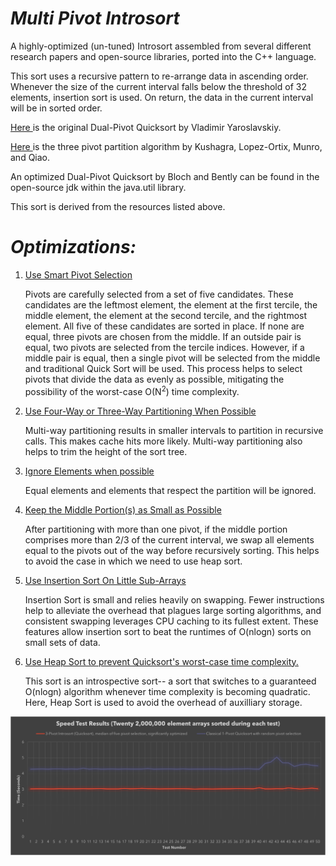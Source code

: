 # *Multi Pivot Introsort*
 
A highly-optimized (un-tuned) Introsort assembled from several different research papers and open-source libraries, ported into the C++ language.
         
<p>
          This sort uses a recursive pattern to re-arrange data
          in ascending order. Whenever the size of the current
          interval falls below the threshold of 32 elements,
          insertion sort is used. On return, the data in the
          current interval will be in sorted order.
          </p>
         
<p>
           <a href =
           "https://codeblab.com/wp-content/uploads/2009/09/DualPivotQuicksort.pdf"
           >
          Here
           </a>
          is the original Dual-Pivot Quicksort by Vladimir
          Yaroslavskiy.
          </p>
         
<p>
           <a href =
           "https://www.researchgate.net/publication/289974363_Multi-Pivot_Quicksort_Theory_and_Experiments"
           >
          Here
           </a>
          is the three pivot partition algorithm by Kushagra,
          Lopez-Ortix, Munro, and Qiao.
          </p>
         
<p>
          An optimized Dual-Pivot Quicksort by Bloch and
          Bently can be found in the open-source jdk within
          the java.util library.
          </p>
         
<p>
          This sort is derived from the resources listed above.
          </p>
         
<p>
           <h1><b>
          <i>Optimizations:</i>
           </b></h1>
          </p>
          <p>
           <ol>
            <li>
             <p>
              <u>
          Use Smart Pivot Selection
              </u>
             </p>
             <p>
          Pivots are carefully selected from a set of
          five candidates. These candidates are the leftmost
          element, the element at the first tercile, the middle
          element, the element at the second tercile, and the
          rightmost element. All five of these candidates are
          sorted in place. If none are equal, three pivots are
          chosen from the middle.
          If an outside pair is equal, two pivots are selected
          from the tercile indices. However, if a middle pair
          is equal, then a single pivot will be selected from the
          middle and traditional Quick Sort will be used. This
          process helps to select pivots that divide the data
          as evenly as possible, mitigating the possibility of
          the worst-case O(N<sup>2</sup>) time complexity.
             </p>
            </li>
            <li>
             <p>
              <u>
          Use Four-Way or Three-Way Partitioning When Possible
              </u>
             </p>
             <p>
          Multi-way partitioning results in smaller intervals to
          partition in recursive calls. This makes cache hits more
          likely. Multi-way partitioning also helps to trim the
          height of the sort tree.
             </p>
            </li>
            <li>
             <p>
              <u>
          Ignore Elements when possible
              </u>
             </p>
             <p>
          Equal elements and elements that respect the partition
          will be ignored.
             </p>
            </li>
            <li>
             <p>
              <u>
          Keep the Middle Portion(s) as Small as Possible
              </u>
             </p>
             <p>
          After partitioning with more than one pivot, if the middle
          portion comprises more than 2/3 of the current interval,
          we swap all elements equal to the pivots out of the way
          before recursively sorting. This helps to avoid the case
          in which we need to use heap sort.     
             </p>
            </li>
            <li>
             <p>
              <u>
          Use Insertion Sort On Little Sub-Arrays
              </u>
             </p>
             <p>
          Insertion Sort is small and relies heavily on swapping.
          Fewer instructions help to alleviate the overhead that
          plagues large sorting algorithms, and consistent swapping
          leverages CPU caching to its fullest extent. These
          features allow insertion sort to beat the runtimes of
          O(nlogn) sorts on small sets of data.
             </p>
            </li>
              <li>
             <p>
              <u>
          Use Heap Sort to prevent Quicksort's worst-case time
          complexity.
              </u>
             </p>
             <p>
          This sort is an introspective sort-- a sort that
          switches to a guaranteed O(nlogn) algorithm whenever
          time complexity is becoming quadratic. Here, Heap Sort
          is used to avoid the overhead of auxilliary storage.
             </p>
            </li>
           </ol>
          </p>
<p align = "center">
 <img src="/figures/test.png" />
</p>
